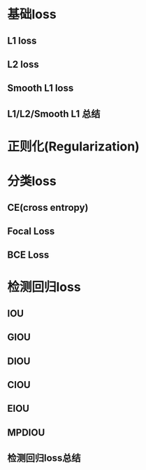 # 基础loss
## L1 loss

## L2 loss

## Smooth L1 loss

## L1/L2/Smooth L1 总结




# 正则化(Regularization)




# 分类loss
## CE(cross entropy)

## Focal Loss

## BCE Loss



# 检测回归loss
## IOU

## GIOU

## DIOU

## CIOU

## EIOU

## MPDIOU

## 检测回归loss总结